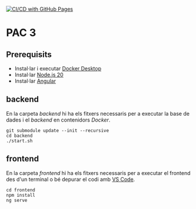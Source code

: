 [![CI/CD with GitHub Pages](https://github.com/rbuj-UOC/M4.256-PAC3/actions/workflows/jekyll.yml/badge.svg)](https://github.com/rbuj-UOC/M4.256-PAC3/actions/workflows/jekyll.yml)
# PAC 3

## Prerequisits
- Instal·lar i executar [Docker Desktop](https://www.docker.com/products/docker-desktop/)
- Instal·lar [Node.js 20](https://nodejs.org/en/download/package-manager/current)
- Instal·lar [Angular](https://angular.dev/tools/cli/setup-local)

## backend
En la carpeta *backend* hi ha els fitxers necessaris per a executar la base de dades i el *backend* en contenidors *Docker*.
```
git submodule update --init --recursive
cd backend
./start.sh
```

## frontend
En la carpeta *frontend* hi ha els fitxers necessaris per a executar el frontend des d'un terminal o bé depurar el codi amb [VS Code](https://code.visualstudio.com/).
```
cd frontend
npm install
ng serve
```
